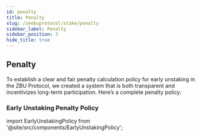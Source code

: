 ```yaml
---
id: penalty
title: Penalty
slug: /zeebuprotocol/stake/penalty
sidebar_label: Penalty
sidebar_position: 3
hide_title: true
---
```

<h2> Penalty </h2>

To establish a clear and fair penalty calculation policy for early unstaking in the ZBU Protocol, we created a system that is both transparent and incentivizes long-term participation. Here’s a complete penalty policy:

### Early Unstaking Penalty Policy 

import EarlyUnstakingPolicy from '@site/src/components/EarlyUnstakingPolicy';

<EarlyUnstakingPolicy />

